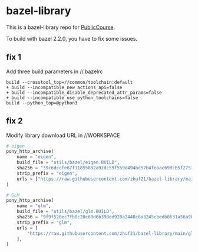 # bazel-library

This is a bazel-library repo for [PublicCourse](https://github.com/ponyai/PublicCourse).

To build with bazel 2.2.0, you have to fix some issues.

## fix 1

Add three build parameters in //.bazelrc

```
build --crosstool_top=//common/toolchain:default
+ build --incompatible_new_actions_api=false
+ build --incompatible_disable_deprecated_attr_params=false
+ build --incompatible_use_python_toolchains=false
build --python_top=@python3
```
## fix 2

Modify library download URL in //WORKSPACE

```python
# eigen
pony_http_archive(
    name = "eigen",
    build_file = "utils/bazel/eigen.BUILD",
    sha256 = "39c6dccfe67f11855832a92dc59f559d494bd57b4feaac69dcb5f275363ae8a9",
    strip_prefix = "eigen",
    urls = ["https://raw.githubusercontent.com/zhuf21/bazel-library/main/eigen-3.3.7.zip"],
)

# GLM
pony_http_archive(
    name = "glm",
    build_file = "utils/bazel/glm.BUILD",
    sha256 = "9f9f520ec7fb8c20c69d6b398ed928a2448c6a3245cbedb8631a56a987c38660",
    strip_prefix = "glm",
    urls = [
        "https://raw.githubusercontent.com/zhuf21/bazel-library/main/glm-0.9.8.5.zip",
    ],
)
```
